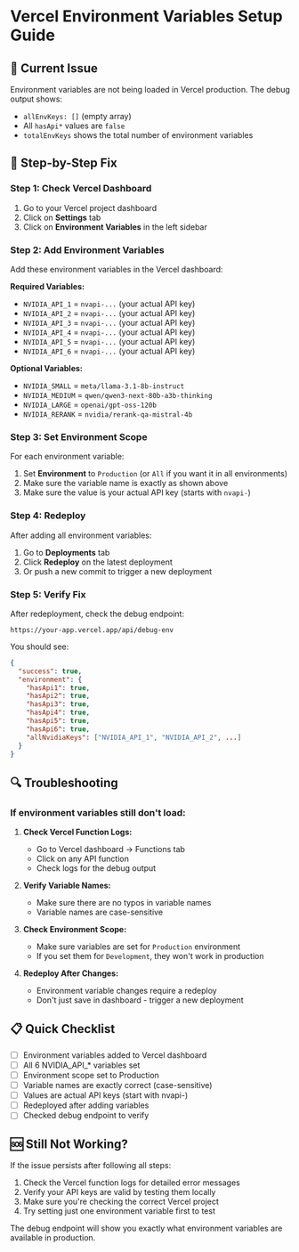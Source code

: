 # Vercel Environment Variables Setup Guide

## 🚨 Current Issue
Environment variables are not being loaded in Vercel production. The debug output shows:
- `allEnvKeys: []` (empty array)
- All `hasApi*` values are `false`
- `totalEnvKeys` shows the total number of environment variables

## 🔧 Step-by-Step Fix

### Step 1: Check Vercel Dashboard
1. Go to your Vercel project dashboard
2. Click on **Settings** tab
3. Click on **Environment Variables** in the left sidebar

### Step 2: Add Environment Variables
Add these environment variables in the Vercel dashboard:

**Required Variables:**
- `NVIDIA_API_1` = `nvapi-...` (your actual API key)
- `NVIDIA_API_2` = `nvapi-...` (your actual API key)
- `NVIDIA_API_3` = `nvapi-...` (your actual API key)
- `NVIDIA_API_4` = `nvapi-...` (your actual API key)
- `NVIDIA_API_5` = `nvapi-...` (your actual API key)
- `NVIDIA_API_6` = `nvapi-...` (your actual API key)

**Optional Variables:**
- `NVIDIA_SMALL` = `meta/llama-3.1-8b-instruct`
- `NVIDIA_MEDIUM` = `qwen/qwen3-next-80b-a3b-thinking`
- `NVIDIA_LARGE` = `openai/gpt-oss-120b`
- `NVIDIA_RERANK` = `nvidia/rerank-qa-mistral-4b`

### Step 3: Set Environment Scope
For each environment variable:
1. Set **Environment** to `Production` (or `All` if you want it in all environments)
2. Make sure the variable name is exactly as shown above
3. Make sure the value is your actual API key (starts with `nvapi-`)

### Step 4: Redeploy
After adding all environment variables:
1. Go to **Deployments** tab
2. Click **Redeploy** on the latest deployment
3. Or push a new commit to trigger a new deployment

### Step 5: Verify Fix
After redeployment, check the debug endpoint:
```
https://your-app.vercel.app/api/debug-env
```

You should see:
```json
{
  "success": true,
  "environment": {
    "hasApi1": true,
    "hasApi2": true,
    "hasApi3": true,
    "hasApi4": true,
    "hasApi5": true,
    "hasApi6": true,
    "allNvidiaKeys": ["NVIDIA_API_1", "NVIDIA_API_2", ...]
  }
}
```

## 🔍 Troubleshooting

### If environment variables still don't load:

1. **Check Vercel Function Logs:**
   - Go to Vercel dashboard → Functions tab
   - Click on any API function
   - Check logs for the debug output

2. **Verify Variable Names:**
   - Make sure there are no typos in variable names
   - Variable names are case-sensitive

3. **Check Environment Scope:**
   - Make sure variables are set for `Production` environment
   - If you set them for `Development`, they won't work in production

4. **Redeploy After Changes:**
   - Environment variable changes require a redeploy
   - Don't just save in dashboard - trigger a new deployment

## 📋 Quick Checklist

- [ ] Environment variables added to Vercel dashboard
- [ ] All 6 NVIDIA_API_* variables set
- [ ] Environment scope set to Production
- [ ] Variable names are exactly correct (case-sensitive)
- [ ] Values are actual API keys (start with nvapi-)
- [ ] Redeployed after adding variables
- [ ] Checked debug endpoint to verify

## 🆘 Still Not Working?

If the issue persists after following all steps:

1. Check the Vercel function logs for detailed error messages
2. Verify your API keys are valid by testing them locally
3. Make sure you're checking the correct Vercel project
4. Try setting just one environment variable first to test

The debug endpoint will show you exactly what environment variables are available in production.
